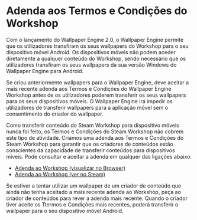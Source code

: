 # Adenda aos Termos e Condições do Workshop

Com o lançamento do Wallpaper Engine 2.0, o Wallpaper Engine permite que os utilizadores transfiram os seus wallpapers do Workshop para o seu dispositivo móvel Android. Os dispositivos móveis não podem aceder diretamente a qualquer conteúdo do Workshop, sendo necessário que os utilizadores transfiram os seus wallpapers da sua versão Windows do Wallpaper Engine para Android.

Se criou anteriormente wallpapers para o Wallpaper Engine, deve aceitar a mais recente adenda aos Termos e Condições do Wallpaper Engine Workshop antes de os utilizadores poderem transferir os seus wallpapers para os seus dispositivos móveis. O Wallpaper Engine irá impedir os utilizadores de transferir wallpapers para a aplicação móvel sem o consentimento do criador do wallpaper.

Como transferir conteúdo do Steam Workshop para dispositivo móveis nunca foi feito, os Termos e Condições do Steam Workshop não cobrem este tipo de atividade. Criámos uma adenda aos Termos e Condições do Steam Workshop para garantir que os criadores de conteúdos estão conscientes da capacidade de transferir conteúdos para dispositivos míveis. Pode consultar e aceitar a adenda em qualquer das ligações abaixo:

* [Adenda ao Workshop (visualizar no Browser)](https://store.steampowered.com/workshopeula/431960/)
* <a href="steam://url/WorkshopEula/431960/">Adenda ao Workshop (ver no Steam)</a>

Se estiver a tentar utilizar um wallpaper de um criador de conteúdo que ainda não tenha aceitado a mais recente adenda ao Workshop, peça ao criador de conteúdos para rever a adenda mais recente. Quando o criador tiver aceite os Ttermos e Condições mais recentes, poderá transferir o wallpaper para o seu dispositivo móvel Android.